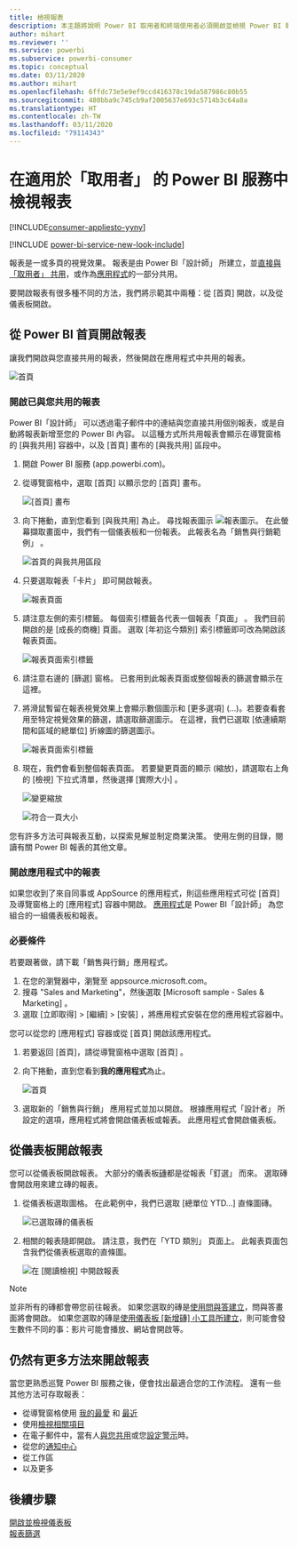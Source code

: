 ```yaml
---
title: 檢視報表
description: 本主題將說明 Power BI 取用者和終端使用者必須開啟並檢視 Power BI 報表。
author: mihart
ms.reviewer: ''
ms.service: powerbi
ms.subservice: powerbi-consumer
ms.topic: conceptual
ms.date: 03/11/2020
ms.author: mihart
ms.openlocfilehash: 6ffdc73e5e9ef9ccd416378c19da587986c80b55
ms.sourcegitcommit: 480bba9c745cb9af2005637e693c5714b3c64a8a
ms.translationtype: HT
ms.contentlocale: zh-TW
ms.lasthandoff: 03/11/2020
ms.locfileid: "79114343"
---
```

# <a name="view-a-report-in-the-power-bi-service-for-consumers"></a>在適用於「取用者」  的 Power BI 服務中檢視報表

[!INCLUDE[consumer-appliesto-yyny](../includes/consumer-appliesto-yyny.md)]

[!INCLUDE [power-bi-service-new-look-include](../includes/power-bi-service-new-look-include.md)]

報表是一或多頁的視覺效果。 報表是由 Power BI「設計師」  所建立，並[直接與「取用者」  共用](end-user-shared-with-me.md)，或作為[應用程式](end-user-apps.md)的一部分共用。 

要開啟報表有很多種不同的方法，我們將示範其中兩種：從 [首頁] 開啟，以及從儀表板開啟。 

<!-- add art-->


## <a name="open-a-report-from-power-bi-home"></a>從 Power BI 首頁開啟報表
讓我們開啟與您直接共用的報表，然後開啟在應用程式中共用的報表。

   ![首頁](./media/end-user-report-open/power-bi-home-canvas.png)

### <a name="open-a-report-that-has-been-shared-with-you"></a>開啟已與您共用的報表
Power BI「設計師」  可以透過電子郵件中的連結與您直接共用個別報表，或是自動將報表新增至您的 Power BI 內容。 以這種方式所共用報表會顯示在導覽窗格的 [與我共用]  容器中，以及 [首頁] 畫布的 [與我共用]  區段中。

1. 開啟 Power BI 服務 (app.powerbi.com)。

2. 從導覽窗格中，選取 [首頁]  以顯示您的 [首頁] 畫布。  

   ![[首頁] 畫布](./media/end-user-report-open/power-bi-select-home-new.png)
   
3. 向下捲動，直到您看到 [與我共用]  為止。 尋找報表圖示 ![報表圖示](./media/end-user-report-open/power-bi-report-icon.png)。 在此螢幕擷取畫面中，我們有一個儀表板和一份報表。 此報表名為「銷售與行銷範例」  。 
   
   ![首頁的與我共用區段](./media/end-user-report-open/power-bi-shared-new.png)

4. 只要選取報表「卡片」  即可開啟報表。

   ![報表頁面](./media/end-user-report-open/power-bi-open.png)

5. 請注意左側的索引標籤。  每個索引標籤各代表一個報表「頁面」  。 我們目前開啟的是 [成長的商機]  頁面。 選取 [年初迄今類別]  索引標籤即可改為開啟該報表頁面。 

   ![報表頁面索引標籤](./media/end-user-report-open/power-bi-ytd.png)

6. 請注意右邊的 [篩選]  窗格。 已套用到此報表頁面或整個報表的篩選會顯示在這裡。

7. 將滑鼠暫留在報表視覺效果上會顯示數個圖示和 [更多選項]  (...)。若要查看套用至特定視覺效果的篩選，請選取篩選圖示。 在這裡，我們已選取 [依連續期間和區域的總單位]  折線圖的篩選圖示。

   ![報表頁面索引標籤](./media/end-user-report-open/power-bi-visual-filters.png)

6. 現在，我們會看到整個報表頁面。 若要變更頁面的顯示 (縮放)，請選取右上角的 [檢視] 下拉式清單，然後選擇 [實際大小]  。

   ![變更縮放](./media/end-user-report-open/power-bi-fit-new.png)

   ![符合一頁大小](./media/end-user-report-open/power-bi-actual.png)

您有許多方法可與報表互動，以探索見解並制定商業決策。  使用左側的目錄，閱讀有關 Power BI 報表的其他文章。 

### <a name="open-a-report-that-is-part-of-an-app"></a>開啟應用程式中的報表
如果您收到了來自同事或 AppSource 的應用程式，則這些應用程式可從 [首頁] 及導覽窗格上的 [應用程式]  容器中開啟。 [應用程式](end-user-apps.md)是 Power BI「設計師」  為您組合的一組儀表板和報表。

### <a name="prerequisites"></a>必要條件
若要跟著做，請下載「銷售與行銷」應用程式。
1. 在您的瀏覽器中，瀏覽至 appsource.microsoft.com。
1. 搜尋 "Sales and Marketing"，然後選取 [Microsoft sample - Sales & Marketing]  。
1. 選取 [立即取得]   > [繼續]   > [安裝]  ，將應用程式安裝在您的應用程式容器中。 

您可以從您的 [應用程式] 容器或從 [首頁] 開啟該應用程式。
1. 若要返回 [首頁]，請從導覽窗格中選取 [首頁]  。

7. 向下捲動，直到您看到**我的應用程式**為止。

   ![首頁](./media/end-user-report-open/power-bi-app.png)

8. 選取新的「銷售與行銷」  應用程式並加以開啟。 根據應用程式「設計者」  所設定的選項，應用程式將會開啟儀表板或報表。 此應用程式會開啟儀表板。  


## <a name="open-a-report-from-a-dashboard"></a>從儀表板開啟報表
您可以從儀表板開啟報表。 大部分的儀表板[磚](end-user-tiles.md)都是從報表「釘選」  而來。 選取磚會開啟用來建立磚的報表。 

1. 從儀表板選取圖格。 在此範例中，我們已選取 [總單位 YTD...]  直條圖磚。

    ![已選取磚的儀表板](./media/end-user-report-open/power-bi-dashboard.png)

2.  相關的報表隨即開啟。 請注意，我們在「YTD 類別」  頁面上。 此報表頁面包含我們從儀表板選取的直條圖。

    ![在 [閱讀檢視] 中開啟報表](./media/end-user-report-open/power-bi-report-tabs.png)

> [!NOTE]
> 並非所有的磚都會帶您前往報表。 如果您選取的磚是[使用問與答建立](end-user-q-and-a.md)，問與答畫面將會開啟。 如果您選取的磚是[使用儀表板 [新增磚]  小工具所建立](../service-dashboard-add-widget.md)，則可能會發生數件不同的事：影片可能會播放、網站會開啟等。  


##  <a name="still-more-ways-to-open-a-report"></a>仍然有更多方法來開啟報表
當您更熟悉巡覽 Power BI 服務之後，便會找出最適合您的工作流程。 還有一些其他方法可存取報表：
- 從導覽窗格使用 [我的最愛](end-user-favorite.md) 和 [最近](end-user-recent.md)    
- 使用[檢視相關項目](end-user-related.md)    
- 在電子郵件中，當有人[與您共用](../service-share-reports.md)或您[設定警示](end-user-alerts.md)時。    
- 從您的[通知中心](end-user-notification-center.md)    
- 從工作區
- 以及更多

## <a name="next-steps"></a>後續步驟
[開啟並檢視儀表板](end-user-dashboard-open.md)    
[報表篩選](end-user-report-filter.md)

